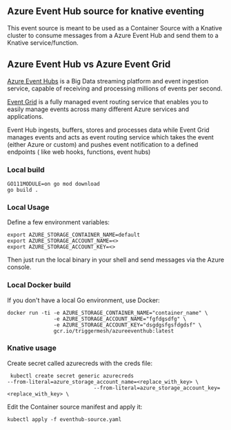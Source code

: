 ## Azure Event Hub source for knative eventing

This event source is meant to be used as a Container Source with a Knative cluster to consume messages from a Azure Event Hub and send them to a Knative service/function.

## Azure Event Hub vs Azure Event Grid
[Azure Event Hubs](https://docs.microsoft.com/en-us/azure/event-hubs/event-hubs-about) is a Big Data streaming platform and event ingestion service, capable of receiving and processing millions of events per second. 

[Event Grid](https://docs.microsoft.com/en-us/azure/event-grid/overview) is a fully managed event routing service that enables you to easily manage events across many different Azure services and applications.

Event Hub ingests, buffers, stores and processes data while Event Grid manages events and acts as event routing service which takes the event (either Azure or custom) and pushes event notification to a defined endpoints ( like web hooks, functions, event hubs)

### Local build

```
GO111MODULE=on go mod download
go build .
```

### Local Usage

Define a few environment variables:

```
export AZURE_STORAGE_CONTAINER_NAME=default
export AZURE_STORAGE_ACCOUNT_NAME=<>
export AZURE_STORAGE_ACCOUNT_KEY=<>
```

Then just run the local binary in your shell and send messages via the Azure console.


### Local Docker build

If you don't have a local Go environment, use Docker:

```
docker run -ti -e AZURE_STORAGE_CONTAINER_NAME="container_name" \
               -e AZURE_STORAGE_ACCOUNT_NAME="fgfdgsdfg" \
               -e AZURE_STORAGE_ACCOUNT_KEY="dsgdgsfgsfdgdsf" \
               gcr.io/triggermesh/azureeventhub:latest
```

### Knative usage

Create secret called azurecreds with the creds file:

```
 kubectl create secret generic azurecreds                                                                                   --from-literal=azure_storage_account_name=<replace_with_key> \
                            --from-literal=azure_storage_account_key=<replace_with_key> \
```

Edit the Container source manifest and apply it:

```
kubectl apply -f eventhub-source.yaml
```

